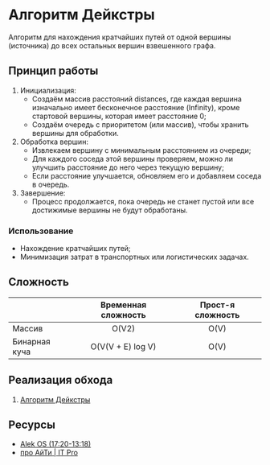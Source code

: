 # Алгоритм Дейкстры

Алгоритм для нахождения кратчайших путей от одной вершины (источника) до всех остальных вершин взвешенного графа.

## Принцип работы

1. Инициализация:
   - Создаём массив расстояний distances, где каждая вершина изначально имеет бесконечное расстояние (Infinity), кроме стартовой вершины, которая имеет расстояние 0;
   - Создаём очередь с приоритетом (или массив), чтобы хранить вершины для обработки.
2. Обработка вершин:
   - Извлекаем вершину с минимальным расстоянием из очереди;
   - Для каждого соседа этой вершины проверяем, можно ли улучшить расстояние до него через текущую вершину;
   - Если расстояние улучшается, обновляем его и добавляем соседа в очередь.
3. Завершение:
   - Процесс продолжается, пока очередь не станет пустой или все достижимые вершины не будут обработаны.

### Использование

- Нахождение кратчайших путей;
- Минимизация затрат в транспортных или логистических задачах.

## Сложность

|               | Временная сложность | Прост-я сложность |
|:--------------|:-------------------:|:-----------------:|
| Массив        |        O(V2)        |       O(V)        |
| Бинарная куча |  O(V(V + E) log V)  |       O(V)        |

## Реализация обхода

1. [Алгоритм Дейкстры](dijkstra.js)

## Ресурсы

- [Alek OS (17:20-13:18)](https://www.youtube.com/watch?v=VehB3eglQMQ&t=1040s)
- [про АйТи | IT Pro](https://www.youtube.com/watch?v=qs-r6TWZ47M&t=6s)